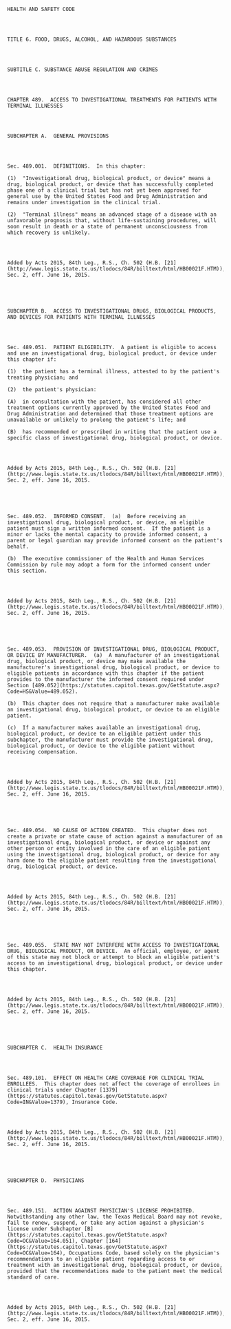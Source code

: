 ﻿
    
    
    	
    					
    
    
    HEALTH AND SAFETY CODE
    
      
    
    
    TITLE 6. FOOD, DRUGS, ALCOHOL, AND HAZARDOUS SUBSTANCES
    
      
    
    
    SUBTITLE C. SUBSTANCE ABUSE REGULATION AND CRIMES
    
      
    
    
    CHAPTER 489.  ACCESS TO INVESTIGATIONAL TREATMENTS FOR PATIENTS WITH TERMINAL ILLNESSES
    
      
    
    
    SUBCHAPTER A.  GENERAL PROVISIONS
    
      
    
    
    Sec. 489.001.  DEFINITIONS.  In this chapter:
    
    (1)  "Investigational drug, biological product, or device" means a drug, biological product, or device that has successfully completed phase one of a clinical trial but has not yet been approved for general use by the United States Food and Drug Administration and remains under investigation in the clinical trial.
    
    (2)  "Terminal illness" means an advanced stage of a disease with an unfavorable prognosis that, without life-sustaining procedures, will soon result in death or a state of permanent unconsciousness from which recovery is unlikely.
    
    
    
    
    Added by Acts 2015, 84th Leg., R.S., Ch. 502 (H.B. [21](http://www.legis.state.tx.us/tlodocs/84R/billtext/html/HB00021F.HTM)), Sec. 2, eff. June 16, 2015.
    
    
    
    
    
    SUBCHAPTER B.  ACCESS TO INVESTIGATIONAL DRUGS, BIOLOGICAL PRODUCTS, AND DEVICES FOR PATIENTS WITH TERMINAL ILLNESSES
    
      
    
    
    Sec. 489.051.  PATIENT ELIGIBILITY.  A patient is eligible to access and use an investigational drug, biological product, or device under this chapter if:
    
    (1)  the patient has a terminal illness, attested to by the patient's treating physician; and
    
    (2)  the patient's physician:
    
    (A)  in consultation with the patient, has considered all other treatment options currently approved by the United States Food and Drug Administration and determined that those treatment options are unavailable or unlikely to prolong the patient's life; and
    
    (B)  has recommended or prescribed in writing that the patient use a specific class of investigational drug, biological product, or device.
    
    
    
    
    Added by Acts 2015, 84th Leg., R.S., Ch. 502 (H.B. [21](http://www.legis.state.tx.us/tlodocs/84R/billtext/html/HB00021F.HTM)), Sec. 2, eff. June 16, 2015.
    
    
    
    
    
    Sec. 489.052.  INFORMED CONSENT.  (a)  Before receiving an investigational drug, biological product, or device, an eligible patient must sign a written informed consent.  If the patient is a minor or lacks the mental capacity to provide informed consent, a parent or legal guardian may provide informed consent on the patient's behalf.
    
    (b)  The executive commissioner of the Health and Human Services Commission by rule may adopt a form for the informed consent under this section.
    
    
    
    
    Added by Acts 2015, 84th Leg., R.S., Ch. 502 (H.B. [21](http://www.legis.state.tx.us/tlodocs/84R/billtext/html/HB00021F.HTM)), Sec. 2, eff. June 16, 2015.
    
    
    
    
    
    Sec. 489.053.  PROVISION OF INVESTIGATIONAL DRUG, BIOLOGICAL PRODUCT, OR DEVICE BY MANUFACTURER.  (a)  A manufacturer of an investigational drug, biological product, or device may make available the manufacturer's investigational drug, biological product, or device to eligible patients in accordance with this chapter if the patient provides to the manufacturer the informed consent required under Section [489.052](https://statutes.capitol.texas.gov/GetStatute.aspx?Code=HS&Value=489.052).
    
    (b)  This chapter does not require that a manufacturer make available an investigational drug, biological product, or device to an eligible patient.
    
    (c)  If a manufacturer makes available an investigational drug, biological product, or device to an eligible patient under this subchapter, the manufacturer must provide the investigational drug, biological product, or device to the eligible patient without receiving compensation.
    
    
    
    
    Added by Acts 2015, 84th Leg., R.S., Ch. 502 (H.B. [21](http://www.legis.state.tx.us/tlodocs/84R/billtext/html/HB00021F.HTM)), Sec. 2, eff. June 16, 2015.
    
    
    
    
    
    Sec. 489.054.  NO CAUSE OF ACTION CREATED.  This chapter does not create a private or state cause of action against a manufacturer of an investigational drug, biological product, or device or against any other person or entity involved in the care of an eligible patient using the investigational drug, biological product, or device for any harm done to the eligible patient resulting from the investigational drug, biological product, or device.
    
    
    
    
    Added by Acts 2015, 84th Leg., R.S., Ch. 502 (H.B. [21](http://www.legis.state.tx.us/tlodocs/84R/billtext/html/HB00021F.HTM)), Sec. 2, eff. June 16, 2015.
    
    
    
    
    
    Sec. 489.055.  STATE MAY NOT INTERFERE WITH ACCESS TO INVESTIGATIONAL DRUG, BIOLOGICAL PRODUCT, OR DEVICE.  An official, employee, or agent of this state may not block or attempt to block an eligible patient's access to an investigational drug, biological product, or device under this chapter.
    
    
    
    
    Added by Acts 2015, 84th Leg., R.S., Ch. 502 (H.B. [21](http://www.legis.state.tx.us/tlodocs/84R/billtext/html/HB00021F.HTM)), Sec. 2, eff. June 16, 2015.
    
    
    
    
    
    SUBCHAPTER C.  HEALTH INSURANCE
    
      
    
    
    Sec. 489.101.  EFFECT ON HEALTH CARE COVERAGE FOR CLINICAL TRIAL ENROLLEES.  This chapter does not affect the coverage of enrollees in clinical trials under Chapter [1379](https://statutes.capitol.texas.gov/GetStatute.aspx?Code=IN&Value=1379), Insurance Code.
    
    
    
    
    Added by Acts 2015, 84th Leg., R.S., Ch. 502 (H.B. [21](http://www.legis.state.tx.us/tlodocs/84R/billtext/html/HB00021F.HTM)), Sec. 2, eff. June 16, 2015.
    
    
    
    
    
    SUBCHAPTER D.  PHYSICIANS
    
      
    
    
    Sec. 489.151.  ACTION AGAINST PHYSICIAN'S LICENSE PROHIBITED.  Notwithstanding any other law, the Texas Medical Board may not revoke, fail to renew, suspend, or take any action against a physician's license under Subchapter [B](https://statutes.capitol.texas.gov/GetStatute.aspx?Code=OC&Value=164.051), Chapter [164](https://statutes.capitol.texas.gov/GetStatute.aspx?Code=OC&Value=164), Occupations Code, based solely on the physician's recommendations to an eligible patient regarding access to or treatment with an investigational drug, biological product, or device, provided that the recommendations made to the patient meet the medical standard of care.
    
    
    
    
    Added by Acts 2015, 84th Leg., R.S., Ch. 502 (H.B. [21](http://www.legis.state.tx.us/tlodocs/84R/billtext/html/HB00021F.HTM)), Sec. 2, eff. June 16, 2015.
    
    
    
    
    				

